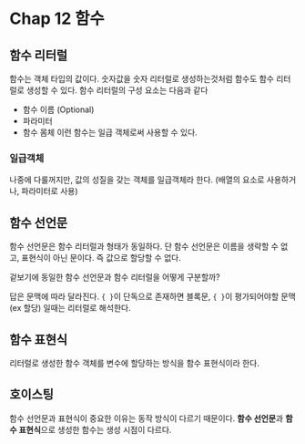 # Chap 12 함수

## 함수 리터럴
함수는 객체 타입의 값이다. 숫자값을 숫자 리터럴로 생성하는것처럼 함수도 함수 리터럴로 생성할 수 있다.
함수 리터럴의 구성 요소는 다음과 같다
* 함수 이름 (Optional)
* 파라미터 
* 함수 몸체
이런 함수는 일급 객체로써 사용할 수 있다.
### 일급객체
나중에 다룰꺼지만, 값의 성질을 갖는 객체를 일급객체라 한다. (배열의 요소로 사용하거나, 파라미터로 사용)

## 함수 선언문
함수 선언문은 함수 리터럴과 형태가 동일하다. 단 함수 선언문은 이름을 생략할 수 없고, 표현식이 아닌 문이다.
즉 값으로 할당할 수 없다.

겉보기에 동일한 함수 선언문과 함수 리터럴을 어떻게 구분할까?

답은 문맥에 따라 달라진다. `{ }`이 단독으로 존재하면 블록문, `{ }`이 평가되어야할 문맥 (ex 할당) 일때는 리터럴로 해석한다.

## 함수 표현식
리터럴로 생성한 함수 객체를 변수에 할당하는 방식을 함수 표현식이라 한다. 

## 호이스팅
함수 선언문과 표현식이 중요한 이유는 동작 방식이 다르기 때문이다. **함수 선언문**과 **함수 표현식**으로 생성한 함수는 생성 시점이 다르다.
